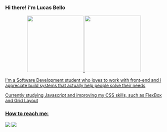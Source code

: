 ### Hi there! i'm Lucas Bello 

<div align="center">
  <a href="https://github.com/belloLucas">
  <img height="180em" src="https://github-readme-stats.vercel.app/api?username=belloLucas&show_icons=true&theme=tokyonight&include_all_commits=true&count_private=true"/>
  <img height="180em" src="https://github-readme-stats.vercel.app/api/top-langs/?username=belloLucas&layout=compact&langs_count=7&theme=tokyonight"/>
</div>

I'm a Software Development student who loves to work with front-end and i appreciate build systems that actually help people solve their needs 

Currently studying Javascript and improving my CSS skills, such as FlexBox and Grid Layout

### How to reach me:

<div>
  <a href = "mailto:lucasbellodev@gmail.com"><img src="https://img.shields.io/badge/-Gmail-%23333?style=for-the-badge&logo=gmail&logoColor=white" target="_blank"></a>
  <a href="https://www.linkedin.com/in/lucas-bello/" target="_blank"><img src="https://img.shields.io/badge/-LinkedIn-%230077B5?style=for-the-badge&logo=linkedin&logoColor=white" target="_blank"></a> 
</div>
